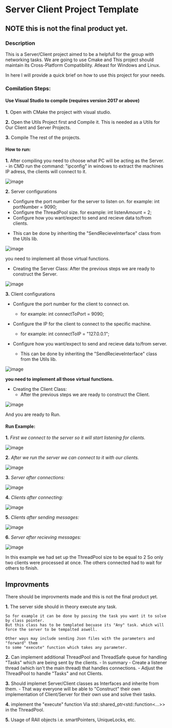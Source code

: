 # Server Client Project Template

## NOTE this is not the final product yet.


### Description

This is a Server/Client project aimed to be a helpfull for the group with networking tasks.
We are going to use Cmake and This project should maintain its Cross-Platform Compatibility.
Atleast for Windows and Linux.

In here I will provide a quick brief on how to use this project for your needs.

### Comilation Steps:

#### Use Visual Studio to compile (requires version 2017 or above)

**1.** Open with CMake the project with visual studio.

**2.** Open the Utils Project first and Compile it. This is needed as a Utils for Our Client and Server Projects.

**3.** Compile The rest of the projects.
	
#### How to run:

**1.**	After compiling you need to choose what PC will be acting as the Server.
	-	in CMD run the command: "ipconfig" in windows to extract the machines IP adress, the clients will connect to it.
	
![image](/pics/ipconfig.png "example")

**2.**	Server configurations

*	Configure the port number for the server to listen on. for example: int portNumber = 9090;
*	Configure the ThreadPool size. for example: int listenAmount = 2;
*	Configure how you want/expect to send and recieve data to/from clients. 
-	This can be done by inheriting the "SendRecieveInterface" class from the Utils lib.
	
![image](/pics/ServerSideSendRecieve.png "example")

you need to implement all those virtual functions.

*	Creating the Server Class: After the previous steps we are ready to construct the Server.

![image](/pics/ServerMain.png "example")

**3.**	Client configurations

*	Configure the port number for the client to connect on.
	- for example: int connectToPort = 9090;
	
*	Configure the IP for the client to connect to the specific machine.
	- for example: int connectToIP = "127.0.0.1";
	
*	Configure how you want/expect to send and recieve data to/from server.
	-	This can be done by inheriting the "SendRecieveInterface" class from the Utils lib.
	
![image](/pics/clientSideSendRecieve.png "example")

**you need to implement all those virtual functions.**

*	Creating the Client Class:
	-	After the previous steps we are ready to construct the Client.
			
![image](/pics/ClientMain.png "example")

And you are ready to Run.

#### Run Example:

**1.**	<em>First we connect to the server so it will start listening for clients.</em>

![image](/pics/ServerBeforeConnections.png "example")
	
**2.**	<em>After we run the server we can connect to it with our clients.</em>

![image](/pics/ClientConnect.png "example")

**3.**	<em>Server after connections:</em>

![image](/pics/ServerConnect.png "example")
	
**4.**	<em>Clients after connecting:</em>

![image](/pics/ClientConnect.png "example")
	
**5.**	<em>Clients after sending messages:</em>

![image](/pics/ThirdClientRuning.png "example")
	
**6.**	<em>Server after recieving messages:</em>

![image](/pics/ServerSideWithThreeClients.png "example")
		
In this example we had set up the ThreadPool size to be equal to 2
So only two clients were processed at once.
The others connected had to wait for others to finish.

## Improvments
	
There should be improvments made and this is not the final product yet.

**1.**	The server side should in theory execute any task.

	So for example it can be done by passing the task you want it to solve by class pointer.
	But this class has to be templated becuase its "Any" task. which will force the server to be tempalted aswell.

	Other ways may include sending Json files with the parameters and "forward" them
	to some "execute" function which takes any parameter.

**2.**	Can implement additional ThreadPool and ThreadSafe queue for handling "Tasks" which are being sent by the clients.
	-	In summary
		- Create a listener thread (which isn't the main thread) that handles connections.
		- Adjust the ThreadPool to handle "Tasks" and not Clients.

**3.**	Should implemet Server/Client classes as Interfaces and inherite from them.
	-	That way everyone will be able to "Construct" their own implementation of Client/Server for their own use and solve their tasks.
		
**4.**	implement the "execute" function Via std::shared_ptr<std::function<...>> in the ThreadPool.

**5.**	Usage of RAII objects i.e. smartPointers, UniqueLocks, etc.